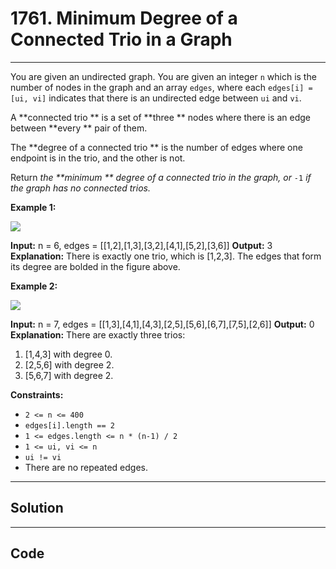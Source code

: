 # 1761. Minimum Degree of a Connected Trio in a Graph

---

You are given an undirected graph. You are given an integer `n` which is the number of nodes in the graph and an array `edges`, where each `edges[i] = [ui, vi]` indicates that there is an undirected edge between `ui` and `vi`.

A **connected trio ** is a set of **three ** nodes where there is an edge between **every ** pair of them.

The **degree of a connected trio ** is the number of edges where one endpoint is in the trio, and the other is not.

Return _the **minimum ** degree of a connected trio in the graph, or_ `-1` _if the graph has no connected trios._

 

**Example 1:**

![](https://assets.leetcode.com/uploads/2021/01/26/trios1.png)


**Input:** n = 6, edges = [[1,2],[1,3],[3,2],[4,1],[5,2],[3,6]]
**Output:** 3
**Explanation:** There is exactly one trio, which is [1,2,3]. The edges that form its degree are bolded in the figure above.


**Example 2:**

![](https://assets.leetcode.com/uploads/2021/01/26/trios2.png)


**Input:** n = 7, edges = [[1,3],[4,1],[4,3],[2,5],[5,6],[6,7],[7,5],[2,6]]
**Output:** 0
**Explanation:** There are exactly three trios:
1) [1,4,3] with degree 0.
2) [2,5,6] with degree 2.
3) [5,6,7] with degree 2.


 

**Constraints:**

  * `2 <= n <= 400`
  * `edges[i].length == 2`
  * `1 <= edges.length <= n * (n-1) / 2`
  * `1 <= ui, vi <= n`
  * `ui != vi`
  * There are no repeated edges.

---

## Solution



---

## Code
```python


```